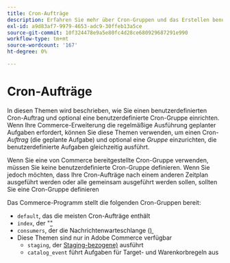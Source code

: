```yaml
---
title: Cron-Aufträge
description: Erfahren Sie mehr über Cron-Gruppen und das Erstellen benutzerdefinierter Cron-Aufträge in Adobe Commerce. Erkunden Sie die Einrichtung geplanter Aufgaben und die Cron-Gruppenkonfiguration.
exl-id: a9d83af7-9979-4653-adc9-30ffeb13a5ce
source-git-commit: 10f324478e9a5e80fc4d28ce680929687291e990
workflow-type: tm+mt
source-wordcount: '167'
ht-degree: 0%

---
```


# Cron-Aufträge

In diesen Themen wird beschrieben, wie Sie einen benutzerdefinierten Cron-Auftrag und optional eine benutzerdefinierte Cron-Gruppe einrichten. Wenn Ihre Commerce-Erweiterung die regelmäßige Ausführung geplanter Aufgaben erfordert, können Sie diese Themen verwenden, um einen Cron-_Auftrag_ (die geplante Aufgabe) und optional eine _Gruppe_ einzurichten, die benutzerdefinierte Aufgaben gleichzeitig ausführt.

Wenn Sie eine von Commerce bereitgestellte Cron-Gruppe verwenden, müssen Sie keine benutzerdefinierte Cron-Gruppe definieren. Wenn Sie jedoch möchten, dass Ihre Cron-Aufträge nach einem anderen Zeitplan ausgeführt werden oder alle gemeinsam ausgeführt werden sollen, sollten Sie eine Cron-Gruppe definieren

Das Commerce-Programm stellt die folgenden Cron-Gruppen bereit:

- `default`, das die meisten Cron-Aufträge enthält
- `index`, der &quot;[&quot; &#x200B;](../cli/manage-indexers.md)
- `consumers`, der die Nachrichtenwarteschlange ([) &#x200B;](../cli/start-message-queues.md)
- Diese Themen sind nur in Adobe Commerce verfügbar
   - `staging`, der [Staging-bezogene) &#x200B;](https://experienceleague.adobe.com/en/docs/commerce-admin/content-design/staging/content-staging) ausführt
   - `catalog_event` führt Aufgaben für Target- und Warenkorbregeln aus
